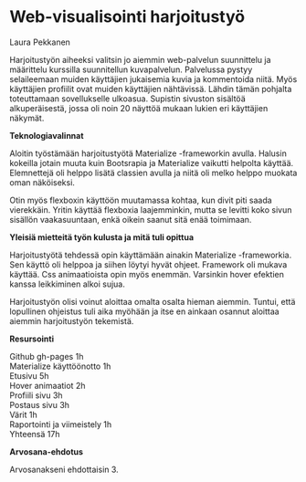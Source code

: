 # Web-visualisointi harjoitustyö

Laura Pekkanen

Harjoitustyön aiheeksi valitsin jo aiemmin web-palvelun suunnittelu ja määrittelu kurssilla suunnitellun kuvapalvelun.
Palvelussa pystyy selaileemaan muiden käyttäjien jukaisemia kuvia ja kommentoida niitä. Myös käyttäjien profiilit ovat muiden käyttäjien nähtävissä. Lähdin tämän pohjalta toteuttamaan sovellukselle ulkoasua. Supistin sivuston sisältöä alkuperäisestä, jossa oli noin 20 näyttöä mukaan lukien eri käyttäjien näkymät.

<b>Teknologiavalinnat</b>

Aloitin työstämään harjoitustyötä Materialize -frameworkin avulla. Halusin kokeilla jotain muuta kuin Bootsrapia ja Materialize vaikutti helpolta käyttää. Elemnettejä oli helppo lisätä classien avulla ja niitä oli melko helppo muokata oman näköiseksi.

Otin myös flexboxin käyttöön muutamassa kohtaa, kun divit piti saada vierekkäin. Yritin käyttää flexboxia laajemminkin, mutta se levitti koko sivun sisällön vaakasuuntaan, enkä oikein saanut sitä enää toimimaan.

<b>Yleisiä mietteitä työn kulusta ja mitä tuli opittua</b>

Harjoitustyötä tehdessä opin käyttämään ainakin Materialize -frameworkia. Sen käyttö oli helppoa ja siihen löytyi hyvät ohjeet. Framework oli mukava käyttää. Css animaatioista opin myös enemmän. Varsinkin hover efektien kanssa leikkiminen alkoi sujua.

Harjoitustyön olisi voinut aloittaa omalta osalta hieman aiemmin. Tuntui, että lopullinen ohjeistus tuli aika myöhään ja itse en ainkaan osannut aloittaa aiemmin harjoitustyön tekemistä.

<b>Resursointi</b>

Github gh-pages   1h<br>
Materialize käyttöönotto  1h<br>
Etusivu   5h<br>
Hover animaatiot  2h<br>
Profiili sivu  3h<br>
Postaus sivu  3h<br>
Värit   1h<br>
Raportointi ja viimeistely 1h<br>
Yhteensä    17h

<b>Arvosana-ehdotus</b>

Arvosanakseni ehdottaisin 3.

